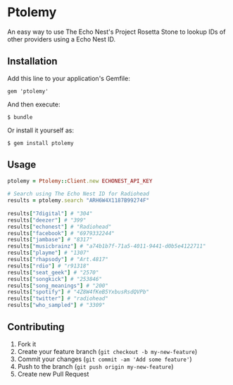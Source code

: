 # Ptolemy

An easy way to use The Echo Nest's Project Rosetta Stone to lookup IDs of other providers using a Echo Nest ID.

## Installation

Add this line to your application's Gemfile:

    gem 'ptolemy'

And then execute:

    $ bundle

Or install it yourself as:

    $ gem install ptolemy

## Usage

```ruby
ptolemy = Ptolemy::Client.new ECHONEST_API_KEY
    
# Search using The Echo Nest ID for Radiohead
results = ptolemy.search "ARH6W4X1187B99274F"
    
results["7digital"] # "304"
results["deezer"] # "399"
results["echonest"] # "Radiohead"
results["facebook"] # "6979332244"
results["jambase"] # "8317" 
results["musicbrainz"] # "a74b1b7f-71a5-4011-9441-d0b5e4122711"
results["playme"] # "1307"
results["rhapsody"] # "Art.4817"
results["rdio"] # "r91318"
results["seat_geek"] # "2570"
results["songkick"] # "253846"
results["song_meanings"] # "200"
results["spotify"] # "4Z8W4fKeB5YxbusRsdQVPb"
results["twitter"] # "radiohead"
results["who_sampled"] # "3309"
```

## Contributing

1. Fork it
2. Create your feature branch (`git checkout -b my-new-feature`)
3. Commit your changes (`git commit -am 'Add some feature'`)
4. Push to the branch (`git push origin my-new-feature`)
5. Create new Pull Request
